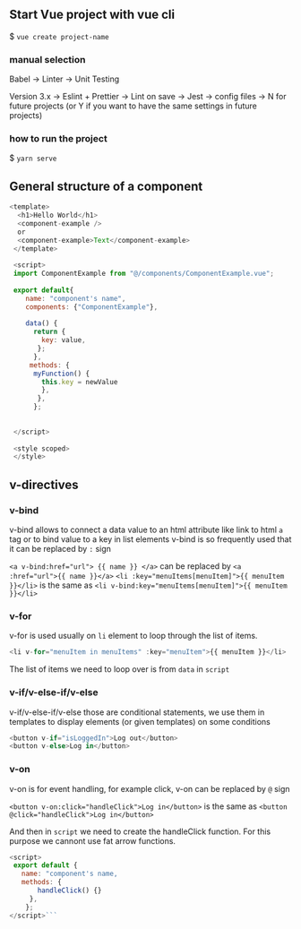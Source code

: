 
## Start Vue project with vue cli

$ `vue create project-name`

### manual selection 

Babel -> Linter -> Unit Testing

Version 3.x ->  Eslint + Prettier ->  Lint on save ->  Jest ->  config files -> N for future projects (or Y if you want to have the same settings in future projects) 

### how to run the project

$ `yarn serve`

## General structure of a component

```vue.js
<template>
  <h1>Hello World</h1>
  <component-example />
  or 
  <component-example>Text</component-example>
 </template>
 
 <script>
 import ComponentExample from "@/components/ComponentExample.vue";
 
 export default{
    name: "component's name",
    components: {"ComponentExample"},
   
    data() {
      return {
        key: value,
       };
      },
     methods: {
      myFunction() {
        this.key = newValue
        },
       },
      };
      
    
 </script>
 
 <style scoped>
 </style>
 ```
 
 ## v-directives
 
 ### v-bind 
 v-bind allows to connect a data value to an html attribute like link to html `a` tag or to bind value to a key in list elements
 v-bind is so frequently used that it can be replaced by `:` sign 
 
 `<a v-bind:href="url"> {{ name }} </a>` can be replaced by `<a :href="url">{{ name }}</a>`
 `<li :key="menuItems[menuItem]">{{ menuItem }}</li>` is the same as `<li v-bind:key="menuItems[menuItem]">{{ menuItem }}</li>`
 
 ### v-for 
 v-for is used usually on `li` element to loop through the list of items.  
 
 ```vue.js
 <li v-for="menuItem in menuItems" :key="menuItem">{{ menuItem }}</li>
 ```
 
 The list of items we need to loop over is from `data` in `script`
 
 ### v-if/v-else-if/v-else 
 v-if/v-else-if/v-else  those are conditional statements, we use them in templates to display elements (or given templates) on some conditions
 
 ```vue.js
 <button v-if="isLoggedIn">Log out</button>
 <button v-else>Log in</button>
 ```
 ### v-on 
 v-on is for event handling, for example click, v-on can be replaced by `@` sign
 
 `<button v-on:click="handleClick">Log in</button>` is the same as `<button @click="handleClick">Log in</button>` 
 
 And then in `script` we need to create the handleClick function. For this purpose we cannont use fat arrow functions.
 
 ```vue.js 
 <script>
  export default {
    name: "component's name,
    methods: {
        handleClick() {}
      },
     };
</script>```
 
 
 
 
 

